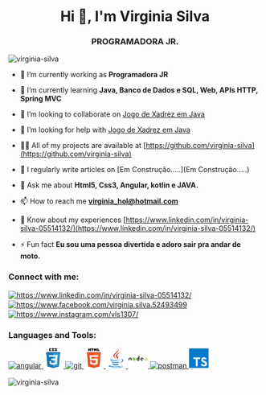 <h1 align="center">Hi 👋, I'm Virginia Silva</h1>
<h3 align="center">PROGRAMADORA JR.</h3>

<p align="left"> <img src="https://komarev.com/ghpvc/?username=virginia-silva&label=Profile%20views&color=0e75b6&style=flat" alt="virginia-silva" /> </p>

- 🔭 I’m currently working as **Programadora JR**

- 🌱 I’m currently learning **Java, Banco de Dados e SQL, Web, APIs HTTP, Spring MVC**

- 👯 I’m looking to collaborate on [Jogo de Xadrez em Java](https://github.com/virginia-silva/Chess-System-Desing)

- 🤝 I’m looking for help with [Jogo de Xadrez em Java](https://github.com/virginia-silva/Chess-System-Desing)

- 👨‍💻 All of my projects are available at [https://github.com/virginia-silva](https://github.com/virginia-silva)

- 📝 I regularly write articles on [Em Construção.....](Em Construção.....)

- 💬 Ask me about **Html5, Css3, Angular, kotlin e JAVA.**

- 📫 How to reach me **virginia_hol@hotmail.com**

- 📄 Know about my experiences [https://www.linkedin.com/in/virginia-silva-05514132/](https://www.linkedin.com/in/virginia-silva-05514132/)

- ⚡ Fun fact **Eu sou uma pessoa divertida e adoro sair pra andar de moto.**

<h3 align="left">Connect with me:</h3>
<p align="left">
<a href="https://linkedin.com/in/https://www.linkedin.com/in/virginia-silva-05514132/" target="blank"><img align="center" src="https://raw.githubusercontent.com/rahuldkjain/github-profile-readme-generator/master/src/images/icons/Social/linked-in-alt.svg" alt="https://www.linkedin.com/in/virginia-silva-05514132/" height="30" width="40" /></a>
<a href="https://fb.com/https://www.facebook.com/virginia.silva.52493499" target="blank"><img align="center" src="https://raw.githubusercontent.com/rahuldkjain/github-profile-readme-generator/master/src/images/icons/Social/facebook.svg" alt="https://www.facebook.com/virginia.silva.52493499" height="30" width="40" /></a>
<a href="https://instagram.com/https://www.instagram.com/vls1307/" target="blank"><img align="center" src="https://raw.githubusercontent.com/rahuldkjain/github-profile-readme-generator/master/src/images/icons/Social/instagram.svg" alt="https://www.instagram.com/vls1307/" height="30" width="40" /></a>
</p>

<h3 align="left">Languages and Tools:</h3>
<p align="left"> 
<a href="https://angular.io" target="_blank"> <img src="https://angular.io/assets/images/logos/angular/angular.svg" alt="angular" width="40" height="40"/> </a> 
<a href="https://www.w3schools.com/css/" target="_blank"> <img src="https://raw.githubusercontent.com/devicons/devicon/master/icons/css3/css3-original-wordmark.svg" alt="css3" width="40" height="40"/> </a>
<a href="https://git-scm.com/" target="_blank"> <img src="https://www.vectorlogo.zone/logos/git-scm/git-scm-icon.svg" alt="git" width="40" height="40"/> </a>
<a href="https://www.w3.org/html/" target="_blank"> <img src="https://raw.githubusercontent.com/devicons/devicon/master/icons/html5/html5-original-wordmark.svg" alt="html5" width="40" height="40"/> </a>
<a href="https://www.java.com" target="_blank"> <img src="https://raw.githubusercontent.com/devicons/devicon/master/icons/java/java-original.svg" alt="java" width="40" height="40"/> </a>
<a href="https://nodejs.org" target="_blank"> <img src="https://raw.githubusercontent.com/devicons/devicon/master/icons/nodejs/nodejs-original-wordmark.svg" alt="nodejs" width="40" height="40"/> </a>
<a href="https://postman.com" target="_blank"> <img src="https://www.vectorlogo.zone/logos/getpostman/getpostman-icon.svg" alt="postman" width="40" height="40"/> </a> <a 
<a href="https://www.typescriptlang.org/" target="_blank"> <img src="https://raw.githubusercontent.com/devicons/devicon/master/icons/typescript/typescript-original.svg" alt="typescript" width="40" height="40"/> </a>
</p>

<p><img align="center" src="https://github-readme-stats.vercel.app/api/top-langs?username=virginia-silva&show_icons=true&locale=en&layout=compact" alt="virginia-silva" /></p>
